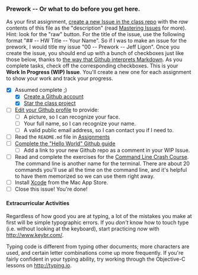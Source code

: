 ### Prework -- Or what to do before you get here.

As your first assignment, [create a new Issue in the class repo](https://github.com/TIYRaleigh/2016--August--iOS/issues/new) with the _raw_ contents of this file as the "description" (read [Mastering Issues](https://guides.github.com/features/issues/) for more). Hint: look for the "raw" button. For the title of the issue, use the following format "## -- HW Title -- Your Name". So if I was to make an issue for the prework, I would title my issue "00 -- Prework -- Jeff Ligon". Once you create the issue, you should end up with a bunch of checkboxes just like those below, thanks to [the way that Github interprets Markdown](https://guides.github.com/features/mastering-markdown/). As you complete tasks, check off the corresponding checkboxes. This is your **Work In Progress (WIP) Issue**. You'll create a new one for each assignment to show your work and track your progress.

* [X] Assumed complete ;)
    * [X] [Create a Github account](https://github.com/signup)
    * [X] [Star the class project](https://github.com/TIYRaleigh/2016--August--iOS)
* [ ] [Edit your Github profile](https://github.com/settings/profile) to provide:
    * [ ] A picture, so I can recognize your face.
    * [ ] Your full name, so I can recognize your name.
    * [ ] A valid public email address, so I can contact you if I need to.
* [ ] Read the `README.md` file in [Assignments](https://github.com/TIYRaleigh/2016--August--iOS/tree/master/Homework)
* [ ] [Complete the "Hello World" Github guide](https://guides.github.com/activities/hello-world/)
    * [ ] Add a link to your new Github repo as a comment in your WIP Issue.
* [ ] Read and complete the exercises for the [Command Line Crash Course](http://cli.learncodethehardway.org/book/). The command line is another name for the terminal. There are about 20 commands you'll use all the time on the command line, and it's helpful to have them memorized so we can use them right away.    
* [ ] Install [Xcode](https://itunes.apple.com/us/app/xcode/id497799835) from the Mac App Store.
* [ ] Close this issue! You're done!

#### Extracurricular Activities

Regardless of how good you are at typing, a lot of the mistakes you make at first will be simple typographic errors. If you _don't_ know how to touch type (i.e. without looking at the keyboard), start practicing _now_ with http://www.keybr.com/.

Typing code is different from typing other documents; more characters are used, and certain letter combinations come up more frequently. If you're fairly confident in your typing ability, try working through the Objective-C lessons on http://typing.io.
